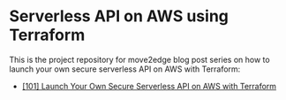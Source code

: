 # Serverless API on AWS using Terraform

This is the project repository for move2edge blog post series on how to launch your own secure serverless API on AWS with Terraform:

* [[101] Launch Your Own Secure Serverless API on AWS with Terraform](https://www.move2edge.com/blog/101-launch-your-own-secure-serverless-api-on-aws-with-terraform)
